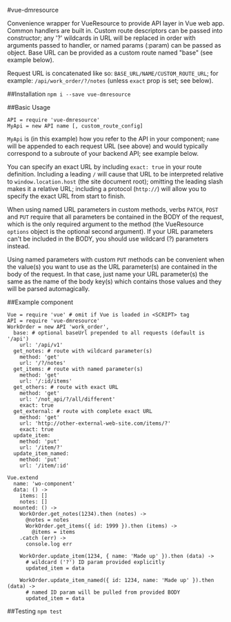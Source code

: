 #vue-dmresource

Convenience wrapper for VueResource to provide API layer in Vue web app. Common
handlers are built in. Custom route descriptors can be passed into
constructor; any '?' wildcards in URL will be replaced in order with arguments
passed to handler, or named params (:param) can be passed as object. Base URL
can be provided as a custom route named "base" (see example below).

Request URL is concatenated like so: `BASE_URL/NAME/CUSTOM_ROUTE_URL`; for
example: `/api/work_order/?/notes` (unless `exact` prop is set; see below).

##Installation
`npm i --save vue-dmresource`

##Basic Usage
```
API = require 'vue-dmresource'
MyApi = new API name [, custom_route_config]
```

`MyApi` is (in this example) how you refer to the API in your component; `name`
will be appended to each request URL (see above) and would typically correspond
to a subroute of your backend API; see example below.

You can specify an exact URL by including `exact: true` in your route
definition. Including a leading `/` will cause that URL to be interpreted
relative to `window.location.host` (the site document root); omitting the
leading slash makes it a relative URL; including a protocol (`http://`) will
allow you to specify the exact URL from start to finish.

When using named URL parameters in custom methods, verbs `PATCH`, `POST` and
`PUT` require that all parameters be contained in the BODY of the request, which
is the only required argument to the method (the VueResource `options` object is
the optional second argument). If your URL parameters can't be included in the
BODY, you should use wildcard (?) parameters instead.

Using named parameters with custom `PUT` methods can be convenient when the
value(s) you want to use as the URL parameter(s) are contained in the body of the
request. In that case, just name your URL parameter(s) the same as the name of the
body key(s) which contains those values and they will be parsed automagically.

##Example component
```
Vue = require 'vue' # omit if Vue is loaded in <SCRIPT> tag
API = require 'vue-dmresource'
WorkOrder = new API 'work_order',
  base: # optional baseUrl prepended to all requests (default is '/api')
    url: '/api/v1'
  get_notes: # route with wildcard parameter(s)
    method: 'get'
    url: '/?/notes'
  get_items: # route with named parameter(s)
    method: 'get'
    url: '/:id/items'
  get_others: # route with exact URL
    method: 'get'
    url: '/not_api/?/all/different'
    exact: true
  get_external: # route with complete exact URL
    method: 'get'
    url: 'http://other-external-web-site.com/items/?'
    exact: true
  update_item:
    method: 'put'
    url: '/item/?'
  update_item_named:
    method: 'put'
    url: '/item/:id'

Vue.extend
  name: 'wo-component'
  data: () ->
    items: []
    notes: []
  mounted: () ->
    WorkOrder.get_notes(1234).then (notes) ->
      @notes = notes
      WorkOrder.get_items({ id: 1999 }).then (items) ->
        @items = items
    .catch (err) ->
      console.log err

    WorkOrder.update_item(1234, { name: 'Made up' }).then (data) ->
      # wildcard ('?') ID param provided explicitly
      updated_item = data

    WorkOrder.update_item_named({ id: 1234, name: 'Made up' }).then (data) ->
      # named ID param will be pulled from provided BODY
      updated_item = data
```

##Testing
`npm test`
